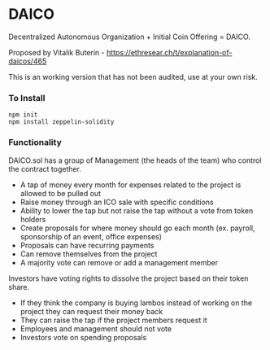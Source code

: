 # DAICO
Decentralized Autonomous Organization + Initial Coin Offering = DAICO. 

Proposed by Vitalik Buterin - https://ethresear.ch/t/explanation-of-daicos/465 

This is an working version that has not been audited, use at your own risk.

### To Install
```
npm init
npm install zeppelin-solidity
```

### Functionality
DAICO.sol has a group of Management (the heads of the team) who control the contract together. 
- A tap of money every month for expenses related to the project is allowed to be pulled out
- Raise money through an ICO sale with specific conditions
- Ability to lower the tap but not raise the tap without a vote from token holders
- Create proposals for where money should go each month (ex. payroll, sponsorship of an event, office expenses)
- Proposals can have recurring payments 
- Can remove themselves from the project
- A majority vote can remove or add a management member

Investors have voting rights to dissolve the project based on their token share. 
- If they think the company is buying lambos instead of working on the project they can request their money back
- They can raise the tap if the project members request it
- Employees and management should not vote 
- Investors vote on spending proposals 
